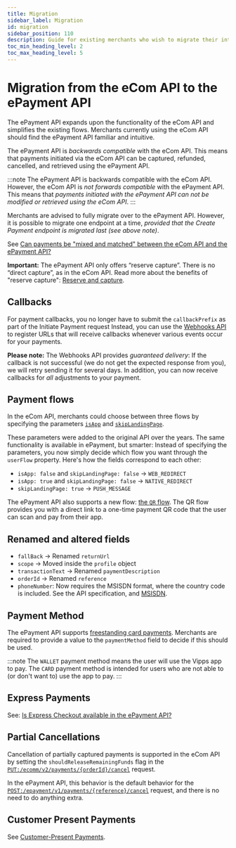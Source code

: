 ```yaml
---
title: Migration
sidebar_label: Migration
id: migration
sidebar_position: 110
description: Guide for existing merchants who wish to migrate their integration to the ePayment API.
toc_min_heading_level: 2
toc_max_heading_level: 5
---
```



# Migration from the eCom API to the ePayment API

The ePayment API expands upon the functionality of the eCom API and simplifies the existing flows.
Merchants currently using the eCom API should find the ePayment API familiar and intuitive.

The ePayment API is *backwards compatible* with the eCom API. This means that payments initiated
via the eCom API can be captured, refunded, cancelled, and retrieved using the ePayment API.

:::note
The ePayment API is backwards compatible with the eCom API. However, the eCom API is *not forwards compatible* with the ePayment API. This means that *payments initiated with the ePayment API can not be modified or retrieved using the eCom API*.
:::

Merchants are advised to fully migrate over to the ePayment API. However, it is possible to migrate one endpoint at a time, *provided that the Create Payment endpoint is migrated last (see above note)*.

See
[Can payments be "mixed and matched" between the eCom API and the ePayment API?](https://developer.vippsmobilepay.com/docs/APIs/epayment-api/faq/#can-payments-be-mixed-and-matched-between-the-ecom-api-and-the-epayment-api)

**Important:**
The ePayment API only offers “reserve capture”. There is no “direct capture”, as
in the eCom API. Read more about the benefits of "reserve capture":
[Reserve and capture](https://developer.vippsmobilepay.com/docs/vipps-developers/common-topics/reserve-and-capture).

## Callbacks

For payment callbacks, you no longer have to submit the `callbackPrefix` as part of the Initiate Payment request
Instead, you can use the
[Webhooks API](https://developer.vippsmobilepay.com/docs/APIs/epayment-api/features/webhooks)
to register URLs that will receive callbacks whenever various events occur for your payments.

**Please note:** The Webhooks API provides *guaranteed delivery*: If the callback is not successful
(we do not get the expected response from you), we will retry sending it for several days.
In addition, you can now receive callbacks for *all* adjustments to your payment.

## Payment flows

In the eCom API, merchants could choose between three flows by specifying the parameters
[`isApp`](https://developer.vippsmobilepay.com/docs/vipps-developers/common-topics/isApp/)
and
[`skipLandingPage`](https://developer.vippsmobilepay.com/docs/vipps-developers/common-topics/landing-page/#skip-landing-page).

These parameters were added to the original API over the years. The same functionality is available in ePayment,
but smarter: Instead of specifying the parameters, you now simply decide which flow you want through the
`userFlow` property. Here's how the fields correspond to each other:

* `isApp: false` and `skipLandingPage: false` -> `WEB_REDIRECT`
* `isApp: true` and `skipLandingPage: false`  -> `NATIVE_REDIRECT`
* `skipLandingPage: true`                     -> `PUSH_MESSAGE`

The ePayment API also supports a new flow:
[the `QR` flow](https://developer.vippsmobilepay.com/docs/APIs/epayment-api/features/qr-payments).
The QR flow provides you with a direct link to a one-time payment QR code that the user can scan and pay from their app.

## Renamed and altered fields

* `fallBack` -> Renamed `returnUrl`
* `scope` -> Moved inside the `profile` object
* `transactionText` -> Renamed `paymentDescription`
* `orderId` -> Renamed `reference`
* `phoneNumber`: Now requires the MSISDN format, where the country code is included. See the API specification, and [MSISDN](https://en.wikipedia.org/wiki/MSISDN).

## Payment Method

The ePayment API supports [freestanding card payments](https://developer.vippsmobilepay.com/docs/APIs/epayment-api/features/free-standing-card-payments). Merchants are required to provide a value to the `paymentMethod` field to decide if this should be used.

:::note
The `WALLET` payment method means the user will use the Vipps app to pay.  The `CARD` payment method is intended for users who are not able to (or don't want to) use the app to pay.
:::

## Express Payments

See:
[Is Express Checkout available in the ePayment API?](https://developer.vippsmobilepay.com/docs/APIs/epayment-api/faq/#is-express-checkout-available-in-the-epayment-api)

## Partial Cancellations

Cancellation of partially captured payments is supported in the eCom API by setting the `shouldReleaseRemainingFunds` flag
in the
[`PUT:/ecomm/v2/payments/{orderId}/cancel`](https://developer.vippsmobilepay.com/api/ecom/#tag/Vipps-eCom-API/operation/cancelPaymentRequestUsingPUT)
request.

In the ePayment API, this behavior is the default behavior for the
[`POST:/epayment/v1/payments/{reference}/cancel`](https://developer.vippsmobilepay.com/api/epayment/#tag/AdjustPayments/operation/cancelPayment)
request, and there is no need to do anything extra.

## Customer Present Payments

See [Customer-Present Payments](https://developer.vippsmobilepay.com/docs/APIs/epayment-api/features/customer-present-payments).
